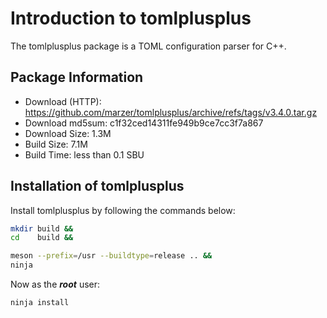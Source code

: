 # Introduction to tomlplusplus
The tomlplusplus package is a TOML configuration parser for C++.

## Package Information
- Download (HTTP): https://github.com/marzer/tomlplusplus/archive/refs/tags/v3.4.0.tar.gz
- Download md5sum: c1f32ced14311fe949b9ce7cc3f7a867
- Download Size: 1.3M
- Build Size: 7.1M
- Build Time: less than 0.1 SBU

## Installation of tomlplusplus
Install tomlplusplus by following the commands below:
```Bash
mkdir build &&
cd    build &&

meson --prefix=/usr --buildtype=release .. &&
ninja
```

Now as the ***root*** user:
```Bash
ninja install
```
